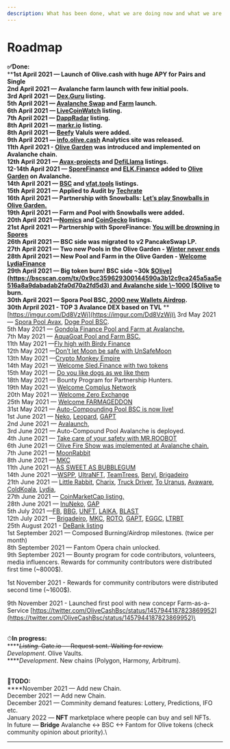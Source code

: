 ```yaml
---
description: What has been done, what we are doing now and what we are planning to do
---
```


# Roadmap

**✅Done:**\
****1st April 2021 — Launch of Olive.cash with huge APY for Pairs and Single \
2nd April 2021 — Avalanche farm launch with few initial pools.\
3rd April 2021 — [Dex.Guru](https://dex.guru/token/0x617724974218a18769020a70162165a539c07e8a-bsc) listing.\
5th April 2021 — [Avalanche Swap](https://swap.olive.cash/#/swap?outputCurrency=0x617724974218A18769020A70162165A539c07E8a) and [Farm](https://avax.olive.cash/farms) launch.\
6th April 2021 — [LiveCoinWatch](https://www.livecoinwatch.com/price/OliveCashToken-OLIVE) listing.\
7th April 2021 — [DappRadar](https://dappradar.com/binance-smart-chain/defi/olive-cash) listing.\
8th April 2021 — [markr.io](https://t.co/NkazORLlX1?amp=1) listing.\
8th April 2021 — [Beefy](https://twitter.com/OliveCashBsc/status/1380092944493993985) Valuls were added.\
9th April 2021 — [info.olive.cash](https://info.olive.cash) Analytics site was released.\
11th April 2021 - [Olive Garden](https://olive-cash.medium.com/welcome-to-the-olive-garden-pool-d5cf3385482a) was introduced and implemented on Avalanche chain.\
12th April 2021 — [Avax-projects](https://www.avax-projects.com) and [DefiLlama](https://defillama.com/protocol/olive-cash) listings.\
12-14th April 2021 — [SporeFinance](https://sporefinance.co/#/) and [ELK.Finance](http://elk.finance) added to [Olive Garden](https://avax.olive.cash/pools) on Avalanche.\
14th April 2021 — [BSC](https://www.bscscan.com/address/0x617724974218A18769020A70162165A539c07E8a) and [vfat.tools](https://vfat.tools/avax/olive/) listings.\
15th April 2021 — Applied to Audit by [Techrate](https://techrate.org)\
16th April 2021 — Partnership with Snowballs: [Let’s play Snowballs in Olive Garden.](https://olive-cash.medium.com/lets-play-snowballs-in-olive-garden-2798c455853)\
19th April 2021 — Farm and Pool with Snowballs were added.\
20th April 2021 —[Nomics](https://nomics.com/assets/olive2-olivecash-token) and [CoinGecko](https://www.coingecko.com/en/coins/olive-cash) listings.\
21st April 2021 — Partnership with SporeFinance: [You will be drowning in Spores](https://olive-cash.medium.com/you-will-be-drowning-in-spores-4529e6aa7ee1)\
26th April 2021 — BSC side was migrated to v2 PancakeSwap LP.\
27th April 2021 — Two new Pools in the Olive Garden - [Winter never ends](https://olive-cash.medium.com/%EF%B8%8Fwinter-never-ends-9f09645e0516)\
28th April 2021 — New Pool and Farm in the Olive Garden - [Welcome LydiaFinance](https://olive-cash.medium.com/lydia-finance-9f1593011917)\
29th April 2021 — Big token burn! BSC side \~30k [$Olive](https://bscscan.com/tx/0x9cc359629300144590a3b12c9ca245a5aa5e516a8a9dabadab2fa0d70a2fd5d3) and Avalanche side \~1000 [$Olive](https://cchain.explorer.avax.network/tx/0x7e4d319d96e7c9c9410d8a4531d23d7adce5009e1784131ebefa4ded4e6d3686/token-transfers) to burn.\
30th April 2021 — Spora Pool BSC, [2000 new Wallets Airdrop](https://twitter.com/OliveCashBsc/status/1388094476577558532).\
30th Arpril 2021 - TOP 3 Avalance DEX based on TVL** **[https://imgur.com/Dd8VzWj](https://imgur.com/Dd8VzWj)\
3rd May 2021 — [Spora Pool Avax](https://olive-cash.medium.com/now-spores-are-everywhere-5d73c8e9fad7), [Doge Pool BSC](https://olive-cash.medium.com/lets-send-dogs-to-the-moon-40c5832e261).\
5th May 2021 — [Gondola Finance Pool and Farm at Avalanche.](https://olive-cash.medium.com/to-new-heights-with-gondola-7d0d7d210e24?source=follow\_footer---------0----------------------------)\
7th May 2021 — [AquaGoat Pool and Farm BSC.](https://olive-cash.medium.com/protect-our-oceans-with-aquagoat-68bb5a33a828)\
11th May 2021 —[Fly high with Birdy Finance](https://olive-cash.medium.com/fly-high-with-birdy-finance-4f054b7765c1) \
12th May 2021 —[Don’t let Moon be safe with UnSafeMoon](https://olive-cash.medium.com/dont-let-moon-be-safe-with-unsafemoon-b807aeaaaf46)\
13th May 2021 —[Crypto Monkey Empire](https://olive-cash.medium.com/crypto-monkey-empire-b1e51efe5ab7)\
14th May 2021 — [Welcome Sled.Finance with two tokens](https://olive-cash.medium.com/welcome-sled-finance-with-two-tokens-f640425787fa?source=your\_stories\_page-------------------------------------)\
15th May 2021 — [Do you like dogs as we like them](https://olive-cash.medium.com/do-you-like-dogs-as-we-like-them-8fb333c89fef) \
18th May 2021 — Bounty Program for Partnership Hunters.\
19th May 2021 — [Welcome Complus Network](https://olive-cash.medium.com/welcome-complus-network-2f06c01f71fa)\
20th May 2021 — [Welcome Zero Exchange](https://olive-cash.medium.com/welcome-zero-exchange-c7102ee7f114)\
25th May 2021 — [Welcome FARMAGEDDON](https://olive-cash.medium.com/welcome-farmageddon-fe82d37d7f9f)\
31st May 2021 — [Auto-Compounding Pool BSC is now live!](https://olive-cash.medium.com/auto-compounding-pool-is-now-live-7f20b217756d)\
1st June 2021 — [Neko](https://olive-cash.medium.com/welcome-neko-e5f3f62621a2), [Leopard](https://olive-cash.medium.com/welcome-leopard-3970aa87c37e),  [GAPT](https://olive-cash.medium.com/welcome-gapt-fec94df33865)\
2nd June 2021 — [Avalaunch](https://olive-cash.medium.com/welcome-avalaunch-4e15c00998c0), \
3rd June 2021 — Auto-Compound Pool Avalanche is deployed.\
4th June 2021 — [Take care of your safety with MR.ROOBOT](https://olive-cash.medium.com/take-care-of-your-safety-with-mr-roobot-f9e86cf44103)\
6th June 2021 — [Olive Fire Show was implemented at Avalanche chain.](https://olive-cash.medium.com/big-fire-show-on-avalanche-chain-ebff4905bf72)\
7th June 2021 — [MoonRabbit](https://olive-cash.medium.com/welcome-moonrabbit-6b049c1585d)\
8th June 2021 — [MKC](https://olive-cash.medium.com/crypto-monkey-empire-comes-bsc-d7778346657a)\
11th June 2021 —[AS SWEET AS BUBBLEGUM](https://olive-cash.medium.com/as-sweet-as-bubblegum-10d1931c0510)\
14th June 2021 —[WSPP](https://olive-cash.medium.com/welcome-wspp-edfdb73155cb), [UltraNFT](https://olive-cash.medium.com/welcome-ultra-nft-75505644be5d), [TeamTrees](https://olive-cash.medium.com/welcome-teamtrees-da48328e42a), [Beryl](https://olive-cash.medium.com/welcome-beryl-60328f1a90ea), [Brigadeiro](https://olive-cash.medium.com/welcome-brigadeiro-6dc8d19566fc)\
21th June 2021 — [Little Rabbit](https://olive-cash.medium.com/welcome-little-rabbit-e4d9ea59de6d), [Charix](https://olive-cash.medium.com/welcome-charix-38884a268ef5), [Truck Driver](https://olive-cash.medium.com/welcome-truck-driver-66593996ff66), [To Uranus](https://olive-cash.medium.com/welcome-to-touranus-6b98bd041cc5), [Avaware](https://olive-cash.medium.com/welcome-avaware-c1d1dbaac862), [ColdKoala](https://olive-cash.medium.com/welcome-coldkoala-7f83c7ebf02f), [Lydia](https://olive-cash.medium.com/the-lion-we-all-adore-c66ee911f419), \
27th June 2021 — [CoinMarketCap listing.](https://coinmarketcap.com/currencies/olive-cash/)\
28th June 2021 — [InuNeko](https://olive-cash.medium.com/welcome-inuneko-cf720b5b19ad), [GAP](https://olive-cash.medium.com/welcome-gap-dc004d3e1496)\
5th July 2021 —[FB](https://olive-cash.medium.com/farmageddon-becomes-the-crypto-platform-51b084650fad), [BBG](https://olive-cash.medium.com/very-long-lasting-bubblegum-50cf1e30add), [UNFT](https://olive-cash.medium.com/we-need-more-nft-d1d751545ab6), [LAIKA](https://olive-cash.medium.com/welcome-laika-1b5b0b53d9f9), [BLAST](https://olive-cash.medium.com/welcome-blastoff-finance-e238e1c3073c)\
12th July 2021 — [Brigadeiro](https://olive-cash.medium.com/brigadeiro-returns-f92f354ad2f8), [MKC](https://olive-cash.medium.com/crypto-monkey-empire-forever-756a0837adec), [ROTO](https://olive-cash.medium.com/welcome-rotomoon-f25bfe29cb78), [GAPT](https://olive-cash.medium.com/gapt-returns-777c159a852), [EGGC](https://olive-cash.medium.com/welcome-eggchain-d4f586118f00), [LTRBT](https://olive-cash.medium.com/little-rabbit-jumped-back-fe5885026985)\
25th August 2021 - [DeBank listing](https://twitter.com/DeBankDeFi/status/1430503474073010185)\
1st September 2021 —  Composed Burning/Airdrop milestones. (twice per month)\
8th September 2021 — Fantom Opera chain unlocked.\
9th September 2021 — Bounty program for code contributors, volunteers, media influencers. Rewards for community contributors were distributed first time (\~8000$).&#x20;

1st November 2021 - Rewards for community contributors were distributed second time (\~1600$).&#x20;

9th November 2021 - Launched first pool with new concepr Farm-as-a-Service [https://twitter.com/OliveCashBsc/status/1457944187823869952](https://twitter.com/OliveCashBsc/status/1457944187823869952)\


\
⏱**In progress:**\
****~~_Listing._ Gate.io  — Request sent. Waiting for review.~~\
_Development_. Olive Vaults.\
****_Development_. New chains (Polygon, Harmony, Arbitrum).

\
🚀**TODO:**\
****November 2021 — Add new Chain.\
December 2021 — Add new Chain.\
December 2021 — Comminity demand features: Lottery, Predictions, IFO etc.\
January 2022 — **NFT** marketplace where people can buy and sell NFTs.\
In future — **Bridge** Avalanche <-> BSC <-> Fantom for Olive tokens (check community opinion about priority).\
****

